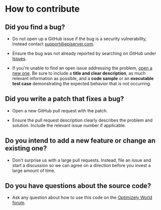 # How to contribute

## Did you find a bug?

* Do not open up a GitHub issue if the bug is a security vulnerability, instead contact support@episerver.com.

* Ensure the bug was not already reported by searching on GitHub under [Issues](https://github.com/episerver/content-amazon/issues).

* If you're unable to find an open issue addressing the problem, [open a new one](https://github.com/episerver/mazon/issues/new). Be sure to include a **title and clear description**, as much relevant information as possible, and a **code sample** or an **executable test case** demonstrating the expected behavior that is not occurring.

## Did you write a patch that fixes a bug?

* Open a new GitHub pull request with the patch.

* Ensure the pull request description clearly describes the problem and solution. Include the relevant issue number if applicable.

## Do you intend to add a new feature or change an existing one?

* Don't surprise us with a large pull requests. Instead, file an issue and start a discussion so we can agree on a direction before you invest a large amount of time.

## Do you have questions about the source code?

* Ask any question about how to use this code on the [Optimizely World forum](https://world.optimizely.com/forum/).
